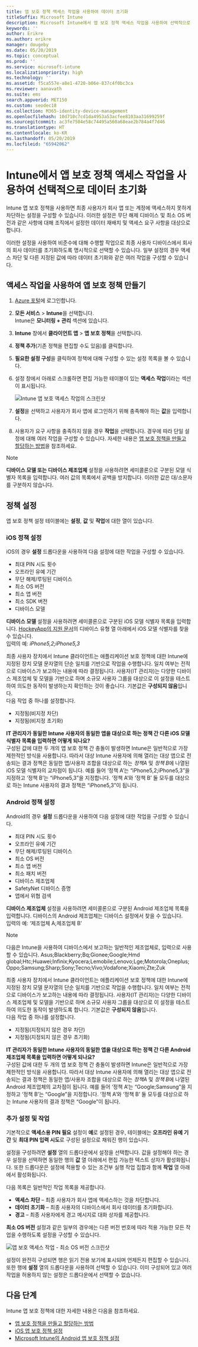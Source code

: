 ```yaml
---
title: 앱 보호 정책 액세스 작업을 사용하여 데이터 초기화
titleSuffix: Microsoft Intune
description: Microsoft Intune에서 앱 보호 정책 액세스 작업을 사용하여 선택적으로 데이터를 초기화하는 방법에 대해 알아봅니다.
keywords: ''
author: Erikre
ms.author: erikre
manager: dougeby
ms.date: 05/20/2019
ms.topic: conceptual
ms.prod: ''
ms.service: microsoft-intune
ms.localizationpriority: high
ms.technology: ''
ms.assetid: f5ca557e-a8e1-4720-b06e-837c4f0bc3ca
ms.reviewer: aanavath
ms.suite: ems
search.appverid: MET150
ms.custom: seodec18
ms.collection: M365-identity-device-management
ms.openlocfilehash: 10d710c7cd1da4953a53acfee8103aa31699259f
ms.sourcegitcommit: ac3fe7504e58c74495a560a68eae2b784a4f7d46
ms.translationtype: HT
ms.contentlocale: ko-KR
ms.lasthandoff: 05/20/2019
ms.locfileid: "65942062"
---
```

# <a name="selectively-wipe-data-using-app-protection-policy-access-actions-in-intune"></a>Intune에서 앱 보호 정책 액세스 작업을 사용하여 선택적으로 데이터 초기화

Intune 앱 보호 정책을 사용하면 최종 사용자가 회사 앱 또는 계정에 액세스하지 못하게 차단하는 설정을 구성할 수 있습니다. 이러한 설정은 무단 해제 디바이스 및 최소 OS 버전과 같은 사항에 대해 조직에서 설정한 데이터 재배치 및 액세스 요구 사항을 대상으로 합니다.
 
이러한 설정을 사용하여 비준수에 대해 수행할 작업으로 최종 사용자 디바이스에서 회사의 회사 데이터를 초기화하도록 명시적으로 선택할 수 있습니다. 일부 설정의 경우 액세스 차단 및 다른 지정된 값에 따라 데이터 초기화와 같은 여러 작업을 구성할 수 있습니다.

## <a name="create-an-app-protection-policy-using-access-actions"></a>액세스 작업을 사용하여 앱 보호 정책 만들기

1. [Azure 포털](https://portal.azure.com)에 로그인합니다.
2. **모든 서비스** > **Intune**을 선택합니다.  
    Intune은 **모니터링 + 관리** 섹션에 있습니다.
3. **Intune** 창에서 **클라이언트 앱** > **앱 보호 정책**을 선택합니다.
4. **정책 추가**(기존 정책을 편집할 수도 있음)를 클릭합니다. 
5. **필요한 설정 구성**을 클릭하여 정책에 대해 구성할 수 있는 설정 목록을 볼 수 있습니다. 
6. 설정 창에서 아래로 스크롤하면 편집 가능한 테이블이 있는 **액세스 작업**이라는 섹션이 표시됩니다.

    ![Intune 앱 보호 액세스 작업의 스크린샷](./media/apps-selective-wipe-access-actions01.png)

7. **설정**을 선택하고 사용자가 회사 앱에 로그인하기 위해 충족해야 하는 **값**을 입력합니다. 
8. 사용자가 요구 사항을 충족하지 않을 경우 **작업**을 선택합니다. 경우에 따라 단일 설정에 대해 여러 작업을 구성할 수 있습니다. 자세한 내용은 [앱 보호 정책을 만들고 할당하는 방법](app-protection-policies.md)을 참조하세요.

>[!NOTE]
> **디바이스 모델 또는 디바이스 제조업체** 설정을 사용하려면 세미콜론으로 구분된 모델 식별자 목록을 입력합니다. 여러 값의 목록에서 공백을 방지합니다. 이러한 값은 대/소문자를 구분하지 않습니다. 

## <a name="policy-settings"></a>정책 설정 

앱 보호 정책 설정 테이블에는 **설정**, **값** 및 **작업**에 대한 열이 있습니다.

### <a name="ios-policy-settings"></a>iOS 정책 설정
iOS의 경우 **설정** 드롭다운을 사용하여 다음 설정에 대한 작업을 구성할 수 있습니다.
-  최대 PIN 시도 횟수
-  오프라인 유예 기간
-  무단 해제/루팅된 디바이스
-  최소 OS 버전
-  최소 앱 버전
-  최소 SDK 버전
-  디바이스 모델

**디바이스 모델** 설정을 사용하려면 세미콜론으로 구분된 iOS 모델 식별자 목록을 입력합니다. [HockeyApp의 지원 문서](https://support.hockeyapp.net/kb/client-integration-ios-mac-os-x-tvos/ios-device-types)의 디바이스 유형 열 아래에서 iOS 모델 식별자를 찾을 수 있습니다.<br>
입력의 예: *iPhone5,2;iPhone5,3*

최종 사용자 장치에서 Intune 클라이언트는 애플리케이션 보호 정책에 대한 Intune에 지정된 장치 모델 문자열의 단순 일치를 기반으로 작업을 수행합니다. 일치 여부는 전적으로 디바이스가 보고하는 내용에 따라 결정됩니다. 사용자(IT 관리자)는 다양한 디바이스 제조업체 및 모델을 기반으로 하며 소규모 사용자 그룹을 대상으로 이 설정을 테스트하여 의도한 동작이 발생하는지 확인하는 것이 좋습니다. 기본값은 **구성되지 않음**입니다.<br>
다음 작업 중 하나를 설정합니다. 
- 지정됨(비지정 차단)
- 지정됨(비지정 초기화)

**IT 관리자가 동일한 Intune 사용자의 동일한 앱을 대상으로 하는 정책 간 다른 iOS 모델 식별자 목록을 입력하면 어떻게 되나요?**<br>
구성된 값에 대한 두 개의 앱 보호 정책 간 충돌이 발생하면 Intune은 일반적으로 가장 제한적인 방식을 사용합니다. 따라서 대상 Intune 사용자에 의해 열리는 대상 앱으로 전송되는 결과 정책은 동일한 앱/사용자 조합을 대상으로 하는 *정책A* 및 *정책 B*에 나열된 iOS 모델 식별자의 교차점이 됩니다. 예를 들어 ‘정책 A’는 “iPhone5,2;iPhone5,3”을 지정하고 ‘정책 B’는 “iPhone5,3”을 지정합니다. ‘정책 A’와 ‘정책 B’ 둘 모두를 대상으로 하는 Intune 사용자의 결과 정책은 “iPhone5,3”이 됩니다. 

### <a name="android-policy-settings"></a>Android 정책 설정

Android의 경우 **설정** 드롭다운을 사용하여 다음 설정에 대한 작업을 구성할 수 있습니다.
-  최대 PIN 시도 횟수
-  오프라인 유예 기간
-  무단 해제/루팅된 디바이스
-  최소 OS 버전
-  최소 앱 버전
-  최소 패치 버전
-  디바이스 제조업체
-  SafetyNet 디바이스 증명
-  앱에서 위협 검색

**디바이스 제조업체** 설정을 사용하려면 세미콜론으로 구분된 Android 제조업체 목록을 입력합니다. 디바이스의 Android 제조업체는 디바이스 설정에서 찾을 수 있습니다.<br>
입력의 예: ‘제조업체 A;제조업체 B’ 

>[!NOTE]
> 다음은 Intune을 사용하여 디바이스에서 보고하는 일반적인 제조업체로, 입력으로 사용할 수 있습니다. Asus;Blackberry;Bq;Gionee;Google;Hmd global;Htc;Huawei;Infinix;Kyocera;Lemobile;Lenovo;Lge;Motorola;Oneplus;Oppo;Samsung;Sharp;Sony;Tecno;Vivo;Vodafone;Xiaomi;Zte;Zuk

최종 사용자 장치에서 Intune 클라이언트는 애플리케이션 보호 정책에 대한 Intune에 지정된 장치 모델 문자열의 단순 일치를 기반으로 작업을 수행합니다. 일치 여부는 전적으로 디바이스가 보고하는 내용에 따라 결정됩니다. 사용자(IT 관리자)는 다양한 디바이스 제조업체 및 모델을 기반으로 하며 소규모 사용자 그룹을 대상으로 이 설정을 테스트하여 의도한 동작이 발생하도록 합니다. 기본값은 **구성되지 않음**입니다.<br>
다음 작업 중 하나를 설정합니다. 
- 지정됨(지정되지 않은 경우 차단)
- 지정됨(지정되지 않은 경우 초기화)

**IT 관리자가 동일한 Intune 사용자의 동일한 앱을 대상으로 하는 정책 간 다른 Android 제조업체 목록을 입력하면 어떻게 되나요?**<br>
구성된 값에 대한 두 개의 앱 보호 정책 간 충돌이 발생하면 Intune은 일반적으로 가장 제한적인 방식을 사용합니다. 따라서 대상 Intune 사용자에 의해 열리는 대상 앱으로 전송되는 결과 정책은 동일한 앱/사용자 조합을 대상으로 하는 *정책A* 및 *정책 B*에 나열된 Android 제조업체의 교차점이 됩니다. 예를 들어 ‘정책 A’는 “Google;Samsung”을 지정하고 ‘정책 B’는 “Google”을 지정합니다. ‘정책 A’와 ‘정책 B’ 둘 모두를 대상으로 하는 Intune 사용자의 결과 정책은 “Google”이 됩니다. 

### <a name="additional-settings-and-actions"></a>추가 설정 및 작업 

기본적으로 **액세스용 PIN 필요** 설정이 **예**로 설정된 경우, 테이블에는 **오프라인 유예 기간** 및 **최대 PIN 입력 시도**로 구성된 설정으로 채워진 행이 있습니다.
 
설정을 구성하려면 **설정** 열의 드롭다운에서 설정을 선택합니다. 값을 설정해야 하는 경우 설정을 선택하면 동일한 행의 **값** 열 아래에서 편집 가능한 텍스트 상자가 활성화됩니다. 또한 드롭다운은 설정에 적용할 수 있는 조건부 실행 작업 집합과 함께 **작업** 열 아래에서 활성화됩니다. 

다음 목록은 일반적인 작업 목록을 제공합니다.
-  **액세스 차단** – 최종 사용자가 회사 앱에 액세스하는 것을 차단합니다.
-  **데이터 초기화** – 최종 사용자의 디바이스에서 회사 데이터를 초기화합니다.
-  **경고** – 최종 사용자에게 경고 메시지로 대화 상자를 제공합니다.

**최소 OS 버전** 설정과 같은 일부의 경우에는 다른 버전 번호에 따라 적용 가능한 모든 작업을 수행하도록 설정을 구성할 수 있습니다. 

![앱 보호 액세스 작업 - 최소 OS 버전 스크린샷](./media/apps-selective-wipe-access-actions05.png)

설정이 완전히 구성되면 행은 읽기 전용 보기에 표시되며 언제든지 편집할 수 있습니다. 또한 행에 **설정** 열의 드롭다운을 사용하여 선택할 수 있습니다. 이미 구성되어 있고 여러 작업을 허용하지 않는 설정은 드롭다운에서 선택할 수 없습니다.

## <a name="next-steps"></a>다음 단계

Intune 앱 보호 정책에 대한 자세한 내용은 다음을 참조하세요.
- [앱 보호 정책을 만들고 할당하는 방법](app-protection-policies.md)
- [iOS 앱 보호 정책 설정](app-protection-policy-settings-ios.md)
- [Microsoft Intune의 Android 앱 보호 정책 설정](app-protection-policy-settings-android.md) 
